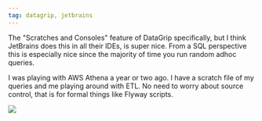 ```yaml
---
tag: datagrip, jetbrains
---
```

The "Scratches and Consoles" feature of DataGrip specifically, but I think JetBrains does this in all their IDEs, is super nice. From a SQL perspective this is especially nice since the majority of time you run random adhoc queries. 

I was playing with AWS Athena a year or two ago. I have a scratch file of my queries and me playing around with ETL. No need to worry about source control, that is for formal things like Flyway scripts.

![](https://ik.imagekit.io/lkat/blog/2023-04-28_07_09_48-disc-golf___adventure__bit.io__P61ahJ_cm.png?updatedAt=1682680473464)